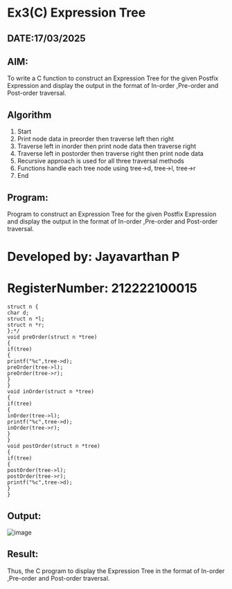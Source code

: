 # Ex3(C) Expression Tree
## DATE:17/03/2025
## AIM:
To write a C function to construct an Expression Tree for the given Postfix Expression and display the output in the format of In-order ,Pre-order and Post-order traversal.

## Algorithm
1. Start 
2. Print node data in preorder then traverse left then right 
3. Traverse left in inorder then print node data then traverse right 
4. Traverse left in postorder then traverse right then print node data 
5. Recursive approach is used for all three traversal methods 
6. Functions handle each tree node using tree->d, tree->l, tree->r 
7. End   

## Program:

Program to construct an Expression Tree for the given Postfix Expression and display the output in the format of In-order ,Pre-order and Post-order traversal.
# Developed by: Jayavarthan P
# RegisterNumber: 212222100015 

```
struct n { 
char d; 
struct n *l; 
struct n *r; 
};*/ 
void preOrder(struct n *tree) 
{ 
if(tree) 
{ 
printf("%c",tree->d); 
preOrder(tree->l); 
preOrder(tree->r); 
} 
} 
void inOrder(struct n *tree) 
{ 
if(tree) 
{ 
inOrder(tree->l); 
printf("%c",tree->d); 
inOrder(tree->r); 
} 
} 
void postOrder(struct n *tree)
{ 
if(tree) 
{ 
postOrder(tree->l); 
postOrder(tree->r); 
printf("%c",tree->d); 
} 
}
``` 
## Output:
![image](https://github.com/user-attachments/assets/3bc9f0eb-29bb-40cc-9f9f-6fdb057e935b)



## Result:
Thus, the C program to display the Expression Tree in the format of In-order ,Pre-order and Post-order traversal.
